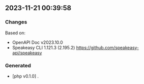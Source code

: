 

## 2023-11-21 00:39:58
### Changes
Based on:
- OpenAPI Doc v2023.10.0 
- Speakeasy CLI 1.121.3 (2.195.2) https://github.com/speakeasy-api/speakeasy
### Generated
- [php v0.1.0] .